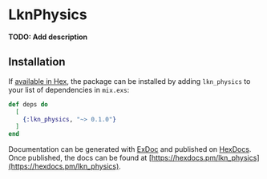 # LknPhysics

**TODO: Add description**

## Installation

If [available in Hex](https://hex.pm/docs/publish), the package can be installed
by adding `lkn_physics` to your list of dependencies in `mix.exs`:

```elixir
def deps do
  [
    {:lkn_physics, "~> 0.1.0"}
  ]
end
```

Documentation can be generated with [ExDoc](https://github.com/elixir-lang/ex_doc)
and published on [HexDocs](https://hexdocs.pm). Once published, the docs can
be found at [https://hexdocs.pm/lkn_physics](https://hexdocs.pm/lkn_physics).

